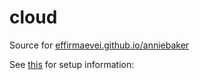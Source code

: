# cloud
Source for <a href=https://effirmaevei.github.io/anniebaker>effirmaevei.github.io/anniebaker</a>


See <a href=https://help.github.com/en/articles/configuring-a-publishing-source-for-github-pages>this</a> for setup information: 
